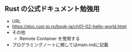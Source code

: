 ## Rust の公式ドキュメント勉強用

- URL
 - https://doc.rust-jp.rs/book-ja/ch01-02-hello-world.html
- その他
  - Remote Container を使用する
- プログラミングノートに関してはmain.mdに記載

